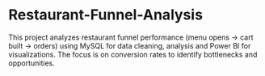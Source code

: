 # Restaurant-Funnel-Analysis
This project analyzes restaurant funnel performance (menu opens → cart built → orders) using MySQL for data cleaning, analysis and Power BI for visualizations. The focus is on conversion rates to identify bottlenecks and opportunities.
